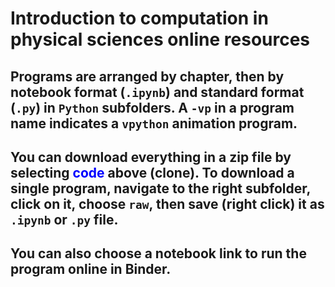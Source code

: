 # Introduction to computation in physical sciences online resources
## Programs are arranged by chapter, then by notebook format (`.ipynb`) and standard format (`.py`) in `Python` subfolders. A `-vp` in a program name indicates a `vpython` animation program.
## You can download everything in a zip file by selecting <span style="color:blue">code</span> above (clone). To download a single program, navigate to the right subfolder, click on it, choose `raw`, then save (right click) it as  `.ipynb` or `.py` file.
## You can also choose a notebook link to run the program online in Binder. 
